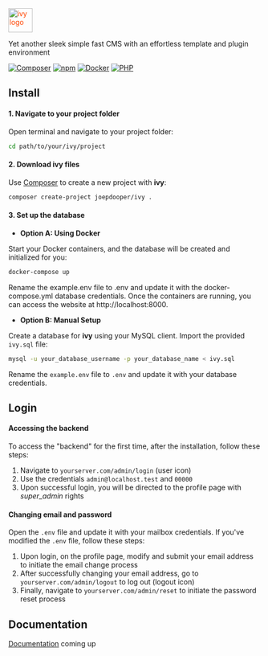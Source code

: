 <div style="max-height:48px;width:auto;color:#F40">
  <img src="https://dooper.io/ivy/templates/ivy/images/logo.svg" alt="ivy logo" height="48">
</div>

Yet another sleek simple fast CMS with an effortless template and plugin environment

[![Composer](https://img.shields.io/badge/Composer-222)](https://getcomposer.org/)
[![npm](https://img.shields.io/badge/npm-222)](https://www.npmjs.com/)
[![Docker](https://img.shields.io/badge/Docker-222)](https://www.docker.com/)
[![PHP](https://img.shields.io/badge/PHP-v8.2.0-222)](https://www.php.net/)

## Install

#### 1. Navigate to your project folder

Open terminal and navigate to your project folder:

```bash
cd path/to/your/ivy/project
```

#### 2. Download ivy files

Use [Composer](https://getcomposer.org/) to create a new project with **ivy**:

```bash
composer create-project joepdooper/ivy .
```

#### 3. Set up the database

- **Option A: Using Docker**

Start your Docker containers, and the database will be created and initialized for you:

```bash
docker-compose up
```

Rename the example.env file to .env and update it with the docker-compose.yml database credentials.
Once the containers are running, you can access the website at http://localhost:8000.

- **Option B: Manual Setup**

Create a database for **ivy** using your MySQL client. Import the provided `ivy.sql` file:

```bash
mysql -u your_database_username -p your_database_name < ivy.sql
```

Rename the `example.env` file to `.env` and update it with your database credentials.

## Login

#### Accessing the backend

To access the "backend" for the first time, after the installation, follow these steps:

1. Navigate to `yourserver.com/admin/login` (user icon)
2. Use the credentials `admin@localhost.test` and `00000`
3. Upon successful login, you will be directed to the profile page with *super_admin* rights

#### Changing email and password

Open the `.env` file and update it with your mailbox credentials. If you've modified the `.env` file, follow these steps:

1. Upon login, on the profile page, modify and submit your email address to initiate the email change process
2. After successfully changing your email address, go to `yourserver.com/admin/logout` to log out (logout icon)
3. Finally, navigate to `yourserver.com/admin/reset` to initiate the password reset process


## Documentation

[Documentation](https://dooper.io/ivy) coming up
